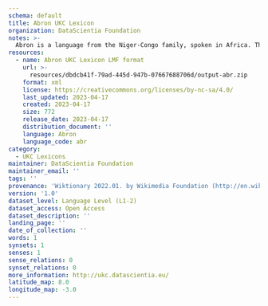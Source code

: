 ```yaml
---
schema: default
title: Abron UKC Lexicon
organization: DataScientia Foundation
notes: >-
  Abron is a language from the Niger-Congo family, spoken in Africa. The UKC Lexicon of Abron is represented as a lexico-semantic network. It consists of words, word senses, synsets, as well as sense-level and synset-level relationships.
resources:
  - name: Abron UKC Lexicon LMF format
    url: >-
      resources/dbdcb41f-79ad-445d-947b-07667688706d/output-abr.zip
    format: xml
    license: https://creativecommons.org/licenses/by-nc-sa/4.0/
    last_updated: 2023-04-17
    created: 2023-04-17
    size: 772
    release_date: 2023-04-17
    distribution_document: ''
    language: Abron
    language_code: abr
category:
  - UKC Lexicons
maintainer: DataScientia Foundation
maintainer_email: ''
tags: ''
provenance: 'Wiktionary 2022.01. by Wikimedia Foundation (http://en.wiktionary.org); Princeton WordNet 2.1 by Princeton University (https://wordnet.princeton.edu)'
version: '1.0'
dataset_level: Language Level (L1-2)
dataset_access: Open Access
dataset_description: ''
landing_page: ''
date_of_collection: ''
words: 1
synsets: 1
senses: 1
sense_relations: 0
synset_relations: 0
more_information: http://ukc.datascientia.eu/
latitude_map: 8.0
longitude_map: -3.0
---
```

